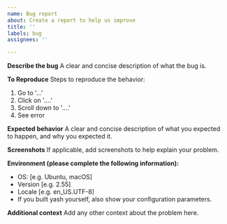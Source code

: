```yaml
---
name: Bug report
about: Create a report to help us improve
title: ''
labels: bug
assignees: ''

---
```


<!--
Before you file a bug report, please try troubleshooting the issue in the Discussions forum first. Also, ensure that it’s an actual bug in the shell and not a ‘gotcha’ caused by misconfiguration or misunderstanding.
-->

**Describe the bug**
A clear and concise description of what the bug is.

**To Reproduce**
Steps to reproduce the behavior:
1. Go to '...'
2. Click on '....'
3. Scroll down to '....'
4. See error

**Expected behavior**
A clear and concise description of what you expected to happen, and why you expected it.

**Screenshots**
If applicable, add screenshots to help explain your problem.

**Environment (please complete the following information):**
 - OS: [e.g. Ubuntu, macOS]
 - Version [e.g. 2.55]
 - Locale [e.g. en_US.UTF-8]
 - If you built yash yourself, also show your configuration parameters.

**Additional context**
Add any other context about the problem here.
